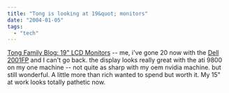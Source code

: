 ```yaml
---
title: "Tong is looking at 19&quot; monitors"
date: "2004-01-05"
tags: 
  - "tech"
---
```


[Tong Family Blog: 19" LCD Monitors](http://www.tongfamily.com/guide_to_pcs/001309.html "Tong Family Blog: 19") -- me, i've gone 20 now with the [Dell 2001FP](http://accessories.us.dell.com/sna/productdetail.aspx?c=us&l=en&s=dhs&cs=19&sku=320-1578&category_id=4009) and I can't go back. the display looks really great with the ati 9800 on my one machine -- not quite as sharp with my oem nvidia machine. but still wonderful. A little more than rich wanted to spend but worth it. My 15" at work looks totally pathetic now.
